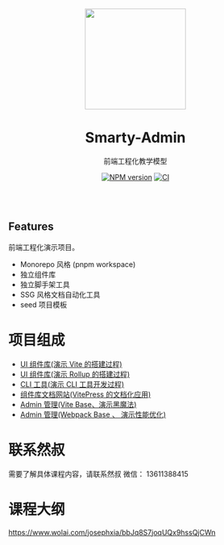<br>

<p align="center">
<img src="https://github.com/smarty-team/smarty-admin/blob/main/assets/logo.jpeg" style="width:200px;" />
</p>

<h1 align="center">Smarty-Admin</h1>

<p align="center">
前端工程化教学模型
</p>

<p align="center">
    <a href="https://www.npmjs.com/package/smarty-admin-ui"><img src="https://img.shields.io/npm/v/smarty-admin-ui?color=c95f8b&amp;label=" alt="NPM version"></a>
    <a href="https://github.com/smarty-team/smarty-admin/actions/workflows/main.yml"><img src="https://github.com/smarty-team/smarty-admin/actions/workflows/main.yml/badge.svg?branch=main" alt="CI" style="max-width: 100%;"></a>
</p>

<br>
<br>

## Features

前端工程化演示项目。

- Monorepo 风格 (pnpm workspace)
- 独立组件库
- 独立脚手架工具
- SSG 风格文档自动化工具
- seed 项目模板

# 项目组成

- [ UI 组件库(演示 Vite 的搭建过程) ](packages/smarty-ui-vite)
- [ UI 组件库(演示 Rollup 的搭建过程) ](packages/smarty-ui-rollup)
- [ CLI 工具(演示 CLI 工具开发过程) ](packages/create-smarty-app)
- [ 组件库文档网站(VitePress 的文档化应用) ](packages/docs-rollup/)
- [ Admin 管理(Vite Base、演示黑魔法) ](packages/admin)
- [ Admin 管理(Webpack Base 、 演示性能优化) ](packages/admin-webpack)

# 联系然叔

需要了解具体课程内容，请联系然叔
微信： 13611388415

# 课程大纲

https://www.wolai.com/josephxia/bbJq8S7joqUQx9hssQjCWn
